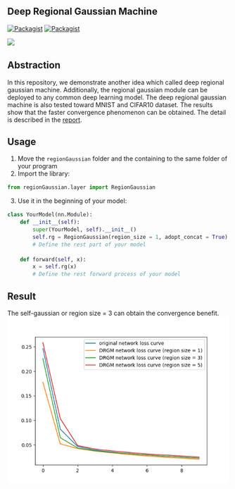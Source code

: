 Deep Regional Gaussian Machine
---
[![Packagist](https://img.shields.io/badge/Pytorch-0.3.0-red.svg)]()
[![Packagist](https://img.shields.io/badge/Python-3.5.2-blue.svg)]()

![](https://i.imgur.com/6zyxWUD.jpg)

Abstraction
---
In this repository, we demonstrate another idea which called deep regional gaussian machine. Additionally, the regional gaussian module can be deployed to any common deep learning model. The deep regional gaussian machine is also tested toward MNIST and CIFAR10 dataset. The results show that the faster convergence phenomenon can be obtained. The detail is described in the [report](https://github.com/SunnerLi/Deep-Regional-Gaussian-Machine/blob/master/doc/deep%20regional%20gaussian%20machine.pdf). 

Usage
---
1. Move the `regionGaussian` folder and the containing to the same folder of your program    
2. Import the library:
```python
from regionGaussian.layer import RegionGaussian
```
3. Use it in the beginning of your model:
```python
class YourModel(nn.Module):
    def __init__(self):
        super(YourModel, self).__init__()
        self.rg = RegionGaussian(region_size = 1, adopt_concat = True)
        # Define the rest part of your model

    def forward(self, x):
        x = self.rg(x)
        # Define the rest forward process of your model
```

Result
---
The self-gaussian or region size = 3 can obtain the convergence benefit.    
![](https://github.com/SunnerLi/Deep-Regional-Gaussian-Machine/blob/master/img/experiment3.png)